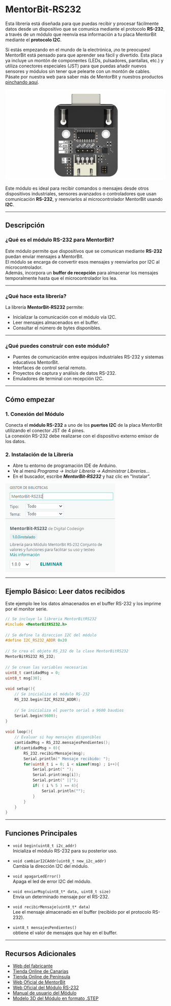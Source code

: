 # MentorBit-RS232

Esta librería está diseñada para que puedas recibir y procesar fácilmente datos desde un dispositivo que se comunica mediante el protocolo **RS-232**, a través de un módulo que reenvía esa información a tu placa MentorBit mediante el **protocolo I2C**.

Si estás empezando en el mundo de la electrónica, ¡no te preocupes! MentorBit está pensado para que aprender sea fácil y divertido. Esta placa ya incluye un montón de componentes (LEDs, pulsadores, pantallas, etc.) y utiliza conectores especiales (JST) para que puedas añadir nuevos sensores y módulos sin tener que pelearte con un montón de cables. Pásate por nuestra web para saber más de MentorBit y nuestros productos [pinchando aquí](https://digitalcodesign.com/).

![Render del MentorBit módulo RS-232.](https://github.com/DigitalCodesign/MentorBit-RS232/blob/main/assets/Modulo_RS232.png)

Este módulo es ideal para recibir comandos o mensajes desde otros dispositivos industriales, sensores avanzados o controladores que usan comunicación **RS-232**, y reenviarlos al microcontrolador MentorBit usando **I2C**.

---

## Descripción

### ¿Qué es el módulo RS-232 para MentorBit?

Este módulo permite que dispositivos que se comunican mediante **RS-232** puedan enviar mensajes a MentorBit.  
El módulo se encarga de convertir esos mensajes y reenviarlos por I2C al microcontrolador.  
Además, incorpora un **buffer de recepción** para almacenar los mensajes temporalmente hasta que el microcontrolador los lea.

---

### ¿Qué hace esta librería?

La librería **MentorBit-RS232** permite:

- Inicializar la comunicación con el módulo vía I2C.
- Leer mensajes almacenados en el buffer.
- Consultar el número de bytes disponibles.

---

### ¿Qué puedes construir con este módulo?

- Puentes de comunicación entre equipos industriales RS-232 y sistemas educativos MentorBit.
- Interfaces de control serial remoto.
- Proyectos de captura y análisis de datos RS-232.
- Emuladores de terminal con recepción I2C.

---

## Cómo empezar

### 1. **Conexión del Módulo**

Conecta el **módulo RS-232** a uno de los **puertos I2C** de la placa MentorBit utilizando el conector JST de 4 pines.  
La conexión RS-232 debe realizarse con el dispositivo externo emisor de los datos.

### 2. **Instalación de la Librería**

- Abre tu entorno de programación IDE de Arduino.
- Ve al menú *Programa -> Incluir Librería -> Administrar Librerías...*
- En el buscador, escribe ***MentorBit-RS232*** y haz clic en "Instalar".

![Ejemplo de búsqueda en el gestor de librerías del IDE de Arduino.](https://github.com/DigitalCodesign/MentorBit-RS232/blob/main/assets/library_instalation_example.png)

---

## Ejemplo Básico: Leer datos recibidos

Este ejemplo lee los datos almacenados en el buffer RS-232 y los imprime por el monitor serie.

```cpp
// Se incluye la libreria MentorBitRS232
#include <MentorBitRS232.h>

// Se define la direccion I2C del módulo
#define I2C_RS232_ADDR 0x20

// Se crea el objeto RS_232 de la clase MentorBitRS232
MentorBitRS232 RS_232;

// Se crean las variables necesarias
uint8_t cantidadMsg = 0;
uint8_t msg[30];

void setup(){
    // Se inicializa el módulo RS-232
    RS_232.begin(I2C_RS232_ADDR);

    // Se inicializa el puerto serial a 9600 baudios
    Serial.begin(9600);
}

void loop(){
    // Evaluar si hay mensajes disponibles
    cantidadMsg = RS_232.mensajesPendientes();
    if(cantidadMsg > 0){
        RS_232.recibirMensaje(msg);
        Serial.println(" Mensaje recibido: ");
        for(uint8_t i = 0; i < sizeof(msg) ; i++){
            Serial.print(" ");
            Serial.print(msg[i]);
            Serial.print(" ||");
            if( ( i % 5 ) == 4){
                Serial.println("");
            }
        }
    }
}
```

---

## Funciones Principales

- `void begin(uint8_t i2c_addr)`  
  Inicializa el módulo RS-232 para su posterior uso.

- `void cambiarI2CAddr(uint8_t new_i2c_addr)`  
  Cambia la dirección I2C del módulo.

- `void apagarLedError()`  
  Apaga el led de error I2C del módulo.

- `void enviarMsg(uint8_t* data, uint8_t size)`  
  Envia un determinado mensaje por el RS-232.

- `void recibirMensaje(uint8_t* data)`  
  Lee el mensaje almacenado en el buffer (recibido por el protocolo RS-232).

- `uint8_t mensajesPendientes()`  
  obtiene el valor de mensajes que hay en el buffer.

---

## Recursos Adicionales

- [Web del fabricante](https://digitalcodesign.com/)
- [Tienda Online de Canarias](https://canarias.digitalcodesign.com/shop)
- [Tienda Online de Península](https://digitalcodesign.com/shop)
- [Web Oficial de MentorBit](https://digitalcodesign.com/mentorbit)
- [Web Oficial del Módulo RS-232](https://digitalcodesign.com/shop/00040042-mentorbit-modulo-rs-232-8735#attr=)
- [Manual de usuario del Módulo](https://drive.google.com/file/d/1xpJSe1OL8msftRP943SXIG-nVAUvhp-H/view?usp=drive_link)
- [Modelo 3D del Módulo en formato .STEP](https://drive.google.com/file/d/1uGK_XR2OkaDOtXhkT3JDV2ZrHZpmPziB/view?usp=drive_link)
